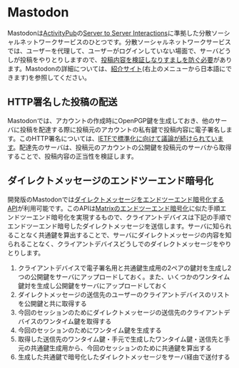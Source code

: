 # Mastodon
Mastodonは[ActivityPub](https://www.w3.org/TR/activitypub/)の[Server to Server Interactions](https://www.w3.org/TR/activitypub/#server-to-server-interactions)に準拠した分散ソーシャルネットワークサービスのひとつです。分散ソーシャルネットワークサービスでは、ユーザーを代理して、ユーザーがログインしていない場面で、サーバどうしが投稿をやりとりしますので、[投稿内容を検証しなりすましを防ぐ必要](https://www.w3.org/TR/activitypub/#obj)があります。Mastodonの詳細については、[紹介サイト](https://joinmastodon.org/)(右上のメニューから日本語にできます)を参照してください。

## HTTP署名した投稿の配送
Mastodonでは、アカウントの作成時にOpenPGP鍵を生成しておき、他のサーバに投稿を配達する際に投稿元のアカウントの私有鍵で投稿内容に電子署名します。このHTTP署名については、[IETFで標準化に向けて議論が続けられています](https://www.ietf.org/archive/id/draft-cavage-http-signatures-12.txt)。配達先のサーバは、投稿元のアカウントの公開鍵を投稿元のサーバから取得することで、投稿内容の正当性を検証します。

## ダイレクトメッセージのエンドツーエンド暗号化
開発版のMastodonでは[ダイレクトメッセージをエンドツーエンド暗号化するAPI](https://github.com/tootsuite/mastodon/pull/13820)が利用可能です。このAPIは[Matrixのエンドツーエンド暗号化](https://matrix.org/docs/guides/end-to-end-encryption-implementation-guide)に似た手順エンドツーエンド暗号化を実現するもので、クライアントデバイスは下記の手順でエンドツーエンド暗号したダイレクトメッセージを送信します。サーバに知られることなく共通鍵を算出することで、サーバにダイレクトメッセージの内容を知られることなく、クライアントデバイスどうしでのダイレクトメッセージをやりとりします。

1. クライアントデバイスで電子署名用と共通鍵生成用の2ペアの鍵対を生成し2つの公開鍵をサーバにアップロードしておく。また、いくつかのワンタイム鍵対を生成し公開鍵をサーバにアップロードしておく
1. ダイレクトメッセージの送信先のユーザーのクライアントデバイスのリストを公開鍵と共に取得する
1. 今回のセッションのためにダイレクトメッセージの送信先のクライアントデバイスのワンタイム鍵を取得する
1. 今回のセッションのためにワンタイム鍵を生成する
1. 取得した送信先のワンタイム鍵・手元で生成したワンタイム鍵・送信先と手元の共通鍵生成用から、今回のセッションのために共通鍵を算出する
1. 生成した共通鍵で暗号化したダイレクトメッセージをサーバ経由で送付する

